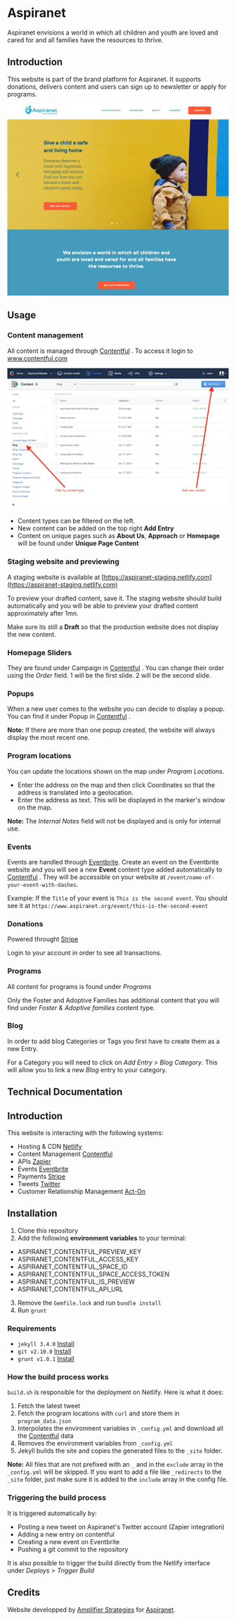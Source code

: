 # Aspiranet
Aspiranet envisions a world in which all children and youth are loved and cared for and all families have the resources to thrive.

## Introduction
This website is part of the brand platform for Aspiranet. It supports donations, delivers content and users can sign up to newsletter or apply for programs.

![Aspiranet Homepage](https://github.com/AmplifierDevel/Aspiranet/blob/master/assets/img/homepage-screenshot-for-documentation.jpg "Aspiranet Homepage")

## Usage

### Content management
All content is managed through [Contentful](https://www.contentful.com) . To access it login to www.contentful.com

![Contentful](https://github.com/AmplifierDevel/Aspiranet/blob/master/assets/img/documentation-content-management.jpg "Contentful")

- Content types can be filtered on the left.
- New content can be added on the top right **Add Entry**
- Content on unique pages such as **About Us**, **Approach** or **Homepage** will be found under **Unique Page Content**

### Staging website and previewing
A staging website is available at [https://aspiranet-staging.netlify.com](https://aspiranet-staging.netlify.com)

To preview your drafted content, save it. The staging website should build automatically and you will be able to preview your drafted content approximately after 1mn.

Make sure its still a **Draft** so that the production website does not display the new content. 

### Homepage Sliders
They are found under Campaign in [Contentful](https://www.contentful.com) . You can change their order using the *Order* field. 1 will be the first slide. 2 will be the second slide.

### Popups
When a new user comes to the website you can decide to display a popup. You can find it under Popup in [Contentful](https://www.contentful.com) .

**Note:** If there are more than one popup created, the website will always display the most recent one.

### Program locations
You can update the locations shown on the map under *Program Locations*.
- Enter the address on the map and then click Coordinates so that the address is translated into a geolocation.
- Enter the address as text. This will be displayed in the marker's window on the map.

**Note:** The *Internal Notes* field will not be displayed and is only for internal use.

### Events
Events are handled through [Eventbrite](https://www.eventbrite.com).
Create an event on the Eventbrite website and you will see a new **Event** content type added automatically to [Contentful](https://www.contentful.com) .
They will be accessible on your website at `/event/name-of-your-event-with-dashes`.

Example: 
If the `Title` of your event is `This is the second event`.
You should see it at `https://www.aspiranet.org/event/this-is-the-second-event`

### Donations
Powered throught [Stripe](https://www.stripe.com)

Login to your account in order to see all transactions.

### Programs
All content for programs is found under *Programs*

Only the Foster and Adoptive Families has additional content that you will find under *Foster & Adoptive families* content type.

### Blog
In order to add blog Categories or Tags you first have to create them as a new Entry.

For a Category you will need to click on *Add Entry > Blog Category*. This will allow you to link a new *Blog* entry to your category.




## Technical Documentation

## Introduction 
This website is interacting with the following systems:
- Hosting & CDN [Netlify](https://www.netlify.com) 
- Content Management [Contentful](https://www.contentful.com) 
- APIs [Zapier](https://www.zapier.com)
- Events [Eventbrite](https://www.eventbrite.com)
- Payments [Stripe](https://www.stripe.com)
- Tweets [Twitter](https://www.twitter.com)
- Customer Relationship Management [Act-On](https://www.act-on.com/)

## Installation
1. Clone this repository
2. Add the following **environment variables** to your terminal: 
  * ASPIRANET_CONTENTFUL_PREVIEW_KEY
  * ASPIRANET_CONTENTFUL_ACCESS_KEY
  * ASPIRANET_CONTENTFUL_SPACE_ID
  * ASPIRANET_CONTENTFUL_SPACE_ACCESS_TOKEN
  * ASPIRANET_CONTENTFUL_IS_PREVIEW
  * ASPIRANET_CONTENTFUL_API_URL
3. Remove the `Gemfile.lock` and run `bundle install`
4. Run `grunt`

### Requirements
- `jekyll 3.4.0` [Install](https://jekyllrb.com/docs/installation/) 
- `git v2.10.0` [Install](https://git-scm.com/doc)
- `grunt v1.0.1` [Install](http://gruntjs.com/)

### How the build process works
`build.sh` is responsible for the deployment on Netlify. Here is what it does:

1. Fetch the latest tweet
2. Fetch the program locations with `curl` and store them in `program_data.json`
3. Interpolates the environment variables in `_config.yml` and download all the [Contentful](https://www.contentful.com)  data
4. Removes the environment variables from `_config.yml`
5. Jekyll builds the site and copies the generated files to the `_site` folder.

**Note:** All files that are not prefixed with an `_` and in the `exclude` array in the `_config.yml` will be skipped. If you want to add a file like `_redirects` to the `_site` folder, just make sure it is added to the `include` array in the config file.

### Triggering the build process
It is triggered automatically by:
- Posting a new tweet on Aspiranet's Twitter account (Zapier integration)
- Adding a new entry on contentful
- Creating a new event on Eventbrite
- Pushing a git commit to the repository

It is also possible to trigger the build directly from the Netlify interface under *Deploys > Trigger Build*

## Credits

Website developped by [Amplifier Strategies](https://www.amplifierstrategies.com) for [Aspiranet](//www.aspiranet.org).